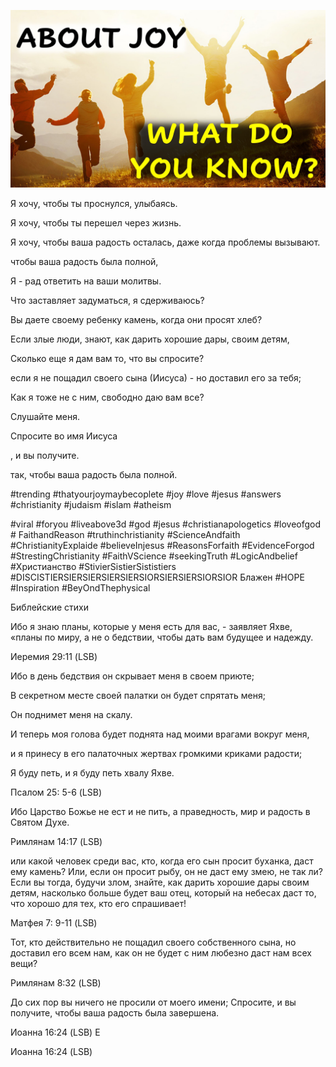 ![Video cover image](../cover.jpg "cover photo")

Я хочу, чтобы ты проснулся, улыбаясь.

Я хочу, чтобы ты перешел через жизнь.

Я хочу, чтобы ваша радость осталась, даже когда проблемы вызывают.

чтобы ваша радость была полной,

Я - рад ответить на ваши молитвы.

Что заставляет задуматься, я сдерживаюсь?

Вы даете своему ребенку камень, когда они просят хлеб?

Если злые люди, знают, как дарить хорошие дары, своим детям,

Сколько еще я дам вам то, что вы спросите?

если я не пощадил своего сына (Иисуса) - но доставил его за тебя;

Как я тоже не с ним, свободно даю вам все?

Слушайте меня.

Спросите во имя Иисуса

, и вы получите.

так, чтобы ваша радость была полной.

#trending #thatyourjoymaybecoplete #joy #love #jesus #answers #christianity #judaism #islam #atheism

#viral #foryou #liveabove3d #god #jesus #christianapologetics #loveofgod # FaithandReason #truthinchristianity #ScienceAndfaith #ChristianityExplaide #believeInjesus #ReasonsForfaith #EvidenceForgod #StrestingChristianity #FaithVScience #seekingTruth #LogicAndbelief #Христианство #StivierSistierSististiers #DISCISTIERSIERSIERSIERSIERSIORSIERSIERSIORSIOR Блажен #HOPE #Inspiration #BeyOndThephysical

Библейские стихи

Ибо я знаю планы, которые у меня есть для вас, - заявляет Яхве, «планы по миру, а не о бедствии, чтобы дать вам будущее и надежду.

Иеремия 29:11 (LSB)

Ибо в день бедствия он скрывает меня в своем приюте;

В секретном месте своей палатки он будет спрятать меня;

Он поднимет меня на скалу.

И теперь моя голова будет поднята над моими врагами вокруг меня,

и я принесу в его палаточных жертвах громкими криками радости;

Я буду петь, и я буду петь хвалу Яхве.

Псалом 25: 5-6 (LSB)

Ибо Царство Божье не ест и не пить, а праведность, мир и радость в Святом Духе.

Римлянам 14:17 (LSB)

или какой человек среди вас, кто, когда его сын просит буханка, даст ему камень? Или, если он просит рыбу, он не даст ему змею, не так ли? Если вы тогда, будучи злом, знайте, как дарить хорошие дары своим детям, насколько больше будет ваш отец, который на небесах даст то, что хорошо для тех, кто его спрашивает!

Матфея 7: 9-11 (LSB)

Тот, кто действительно не пощадил своего собственного сына, но доставил его всем нам, как он не будет с ним любезно даст нам всех вещи?

Римлянам 8:32 (LSB)

До сих пор вы ничего не просили от моего имени; Спросите, и вы получите, чтобы ваша радость была завершена.

Иоанна 16:24 (LSB) E

Иоанна 16:24 (LSB)